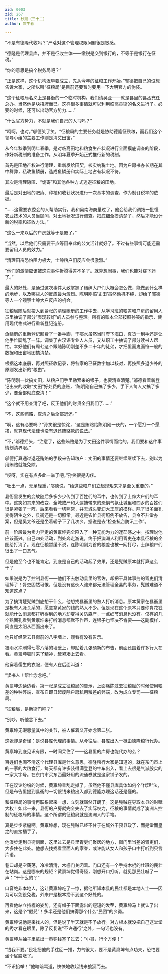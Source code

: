 ```yaml
---
aid: 0003
zid: 267
title: 秋赋（三十二）
author: 吹牛者

---
```




  “不是有德隆代收吗？”严茗对这个管理权限问题很是敏感。

  “德隆是代理县库，并不是征收主体——缴税是交到银行的，不等于是银行在征税。”

  “你的意思是搞个税务局吧？”

  “正是这样，这个机构迟早要成立，先从今年的征粮工作开始。”邬德把自己的设想告诉大家，之所以叫“征粮局”是目前还要暂时要用一下大明官方的伪装。

  “这个征粮局名义上是县衙的一个临时机构。我们请吴亚——就是县里的县丞充任总办。当然他是块招牌而已。这样很多事情就可以利用临高县衙的名义进行了。必要的时候，还可以出动官方势力……”

  “什么官方势力，不就是我们自己的人马吗？”

  “呵呵，也对。”邬德笑了笑，“征粮局的主要任务就是协助德隆征秋粮，而我们这个领导小组的主要工作则是清丈田亩。”

  从今年秋季到明年春季，是对临高田地和粮食生产状况进行全面摸底调查的阶段，作好新税制的准备工作。从明年夏季开始正式推行新的税制。

  首先是田地产权进行清理，重新发给田契，核实纳税土地。因为户房书办长期在其中舞弊，私改鱼鳞册，造成鱼鳞册和实际土地占有状况不符。

  其次是清理隐匿、“诡寄”和其他各种方式逃避征粮的田地。

  最后是对田地的肥瘠、种植和收获状况进行一次基本的调查，作为制订税率的依据。

  “……这需要农委会的人帮助实行。我和吴南海商量过了，他会给我们调拨一批懂农业技术的人员当顾问，对土地状况进行调查。把底细全摸清楚了，然后才能设计新的税率和征收方法。”

  “这么一来以后的户房就等于是废了。”

  “当然。以后他们只需要干点等因奉此的公文活计就好了。不过有些事情可能还需要留用人员的效力。”

  “清理田亩恐怕阻力极大，士绅粮户们反应会很激烈。”

  “他们的激情应该被这次事件折腾得差不多了。就算想闹事，我们也能对症下药了。”

  最大的好处，是通过这次事件大致掌握了缙绅大户们大概会怎么做，能做到什么样的地步，以及哪些人的反应最为激烈。陈明刚搞‘丈田’虽然动机不纯，却给了邬德等人一个观察士绅大户反应的机会。

  征粮局随后就投入到紧张的清理账册的工作中去，从学习班的粮差和户房的留用人员里抽调了部分“表现较好”的人员参与整理。所有的账本全部按照孙笑的指示，使用现代格式进行重新登记造册。

  鱼鳞册的重新登记颇费了一番手脚，于鄂水虽然当时夸下海口，真货一到手还是让他手忙脚乱了一阵。调集了古汉语专业人人员，又从职工中抽调了部分读书人帮忙。幸好他们有周七这个跟随陈明刚差不多二十年的徒弟，才把里面鬼画符一般的数据和田亩地图搞清楚。

  根据这本底册，再对照征收记录，将各家的已征数字加以核对，再按照多退少补的原则发出新的“粮由”。

  “陈明刚一伙搞丈田，从粮户们手里勒索来的银子，也要清查清楚。”邬德看着新登记出来的收取“丈田”好处费的底账，“陈明刚自己搞了多少，手下人每人又搞了多少，要全部彻底查清！”

  “这个就不用查清了吧，反正他们的财货全归我们了……”

  “不，这些贿赂，查清之后全部退还。”

  “啊，这有必要吗？”孙笑很是惊诧，“这是贿赂给陈明刚一伙的，一个愿打一个愿挨，就算现代法律也没有退还贿赂款的说法。”

  “不，”邬德摇头，“注意了，这些贿赂是为了丈田这件事情而给的。我们要和这件事情划清界限。”

  邬德打算通过退还贿赂的手段来告知粮户：丈田的事情还要继续继续下去，别以为用贿赂就能免除。

  “哎呀，实在有点多此一举了吧。”孙笑很是肉疼。

  “吐出一点，无足轻重，”邬德说，“给这些粮户们立起规矩来才是至关重要的。”

  县衙里发生的变故随后多多少少传到了百姓们的耳中，也传到了士绅大户们的耳中。这突如其来的改变、全城戒严和大逮捕带来的恐惧气氛让城里和四乡的百姓们很是紧张了一阵，后来看看一切照常，并无城头变幻大王旗的模样。除了很多面孔变得陌生之外，县衙还是一切照常。最近是农忙县衙照例不放告，县令不升堂办案，但是吴太爷还是坐着轿子下了几次乡，据说是去“检查抗台防汛工作”。

  前一阶段最为卖力奔走的黄禀坤完全陷入了一种无能为力的迷茫感之中。按理说他应该高兴。自己四处活动，到处奔走游说，终于把澳洲人利用胥吏在本县征粮的企图给打消了。现在征粮暂缓不说，连陈明刚为首的粮差也被一网打尽，士绅粮户们很出了一口恶气。

  但是他至今也不能肯定，到底是自己的活动起了效果，还是髡贼原本就打算这么干？

  如果说是为了控制县衙——他们不去触动县里的官佐，却把干具体事务的胥吏们清理掉了！胥吏固然可恨，但是没有这伙人谁来都无法管理全县的事务，髡贼难道不知道这点？

  为了搞清楚髡贼到底想干什么，他想找县衙里的熟人打听消息。原本黄家在县衙里是极有人脉关系的，愿意拿黄家的钱的熟人不少。但是现在这个原本只要你肯花钱就能什么消息都打听得到的地方却变得关防森严，一点细节消息也没有。仅存的几个熟面孔看到黄禀坤来打听消息都默不作声，连银子也坚决不肯要——这副模样，简直是太阳从西面出来了。

  他只好经常去县衙前的八字墙上，观看有没有告示。

  被雨水冲刷得七零八落的墙壁上，却贴着几张硕新的布告，前面还围着许多行人在看。黄禀坤顿时来了精神，赶紧凑上去看。

  他穿着儒生的衣服，便有人在后面叫道：

  “读书人！帮忙念念吧。”

  黄禀坤边读边看。第一张是成立征粮局的告示，上面痛陈过去征粮赋的时候使用粮差的种种弊端，宣布自即日起废除户房私用粮差的弊端，改为成立专司——征粮局。

  “征粮局，是新衙门吧？”

  “别吵，听他念下去。”

  黄禀坤无暇思量其中的关节，被人催着又开始念第二张。

  这张却是奇怪：是说县库代理的事情。从今往后，县库出入一概由德隆粮行代办。

  黄禀坤到底见识有限，一时间呆住了——这县里的库房也能代办的么？

  百姓们也闹不清这个代理县库是什么意思，德隆粮行大家是知道的，就在东门市上的一家的大粮食行，每天都有许多装得满登登的牛车出入，看上去很是气派殷实的一家大字号。在东门市买东西最好用的流通券就是这家铺子发的。

  正在议论纷纷的时候，黄禀坤乘乱走掉了。虽然他不懂县库具体如何个“代理”法，但是布告里提到县衙的一切银钱米粮出入都到德隆办理这话还是懂的。

  和征粮局的事情再联系起来一想，立刻就豁然开朗了。这是髡贼在夺取本县的财赋大权！如此一来，县衙的户房就完全失去了实际权力，征粮的事情就成了澳洲人控制的征粮局的事情。这个所谓的征粮局就是澳洲人的手笔。

  真是步步紧逼啊。黄禀坤想，现在髡贼已经不甘于在城外干预县政了，而是堂而皇之的直接插手了。

  他漫步走到县衙侧面，这里过去是县里胥吏们聚居的地方，衙门里当差的胥吏们，大多住在此处。他想去找找看里面人的家眷，或许能从女人和孩子口中打听到只言片语。

  巷口却是空荡荡，冷冷清清，木栅门关闭着。门口还有一个手持木棍的壮班的民壮在站岗。这是哪来的规矩？黄禀坤觉得奇怪，刚想开口打听，就见那民壮喊了一声：“干什么的？”

  口音绝非本地人，这让黄禀坤吃了一惊，据他所知本县的民壮都是本地人士——因为可以免役免税，外来户是根本捞不到这个好处的。

  再看他站立持棍的姿势，还有帽子下面露出的短短的发茬，黄禀坤马上就认了出来，这是个“假髡”！多半还是他们搞得那个什么“民团”的乡勇。

  黄禀坤说他是来找人的，但是说了半天就是不予放行。对方根本就没把自己这堂堂的秀才看在眼里，除了反复说“不许通行”之外，一句话也没有。

  黄禀坤从袖子里拿出一串铜钱塞了过去：“小哥，行个方便！”

  “钱我不要。”民壮把他的手往回一推，力气很大，要不是黄禀坤有点功夫，恐怕要坐个屁股墩了。

  “不识抬举！”他暗暗骂道，怏怏地收起钱来狼狈而去。



